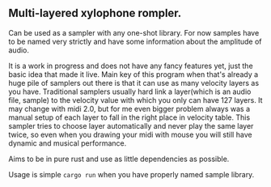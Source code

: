 ## Multi-layered xylophone rompler.

Can be used as a sampler with any one-shot library. For now samples have to be named very strictly and have some information about the amplitude of audio.

It is a work in progress and does not have any fancy features yet, just the basic idea that made it live.
Main key of this program when that's already a huge pile of samplers out there is that it can use as many velocity layers as you have. Traditional samplers usually hard link a layer(which is an audio file, sample) to the velocity value with which you only can have 127 layers. It may change with midi 2.0, but for me even bigger problem always was a manual setup of each layer to fall in the right place in velocity table. This sampler tries to choose layer automatically and never play the same layer twice, so even when you drawing your midi with mouse you will still have dynamic and musical performance.

Aims to be in pure rust and use as little dependencies as possible.

Usage is simple `cargo run` when you have properly named sample library.
